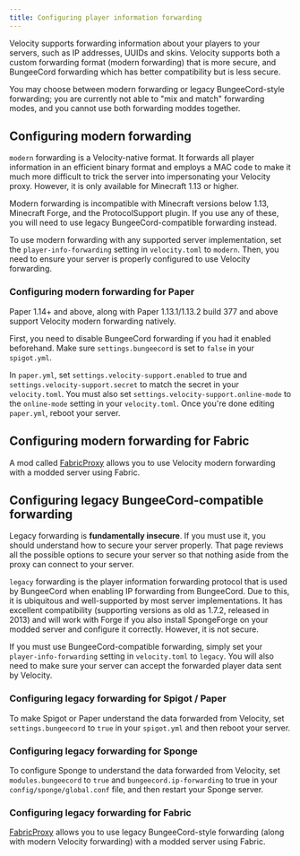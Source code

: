 ```yaml
---
title: Configuring player information forwarding
---
```


Velocity supports forwarding information about your players to your servers, such as IP addresses, UUIDs and skins. Velocity supports both a custom forwarding format (modern forwarding) that is more secure, and BungeeCord forwarding which has better compatibility but is less secure.

<Caution>
   You may choose between modern forwarding or legacy BungeeCord-style forwarding; you are currently not able to "mix and match" forwarding modes, and you cannot use both forwarding moddes together.
</Caution>

## Configuring modern forwarding

`modern` forwarding is a Velocity-native format. It forwards all player information in an efficient binary format and employs a MAC code to make it much more difficult to trick the server into impersonating your Velocity proxy. However, it is only available for Minecraft 1.13 or higher.

<Caution>
   Modern forwarding is incompatible with Minecraft versions below 1.13, Minecraft Forge, and the ProtocolSupport plugin. If you use any of these, you will need to use legacy BungeeCord-compatible forwarding instead.
</Caution>

To use modern forwarding with any supported server implementation, set the `player-info-forwarding` setting in `velocity.toml` to `modern`. Then, you need to ensure your server is properly configured to use Velocity forwarding.

### Configuring modern forwarding for Paper

Paper 1.14+ and above, along with Paper 1.13.1/1.13.2 build 377 and above support Velocity modern forwarding natively.

First, you need to disable BungeeCord forwarding if you had it enabled beforehand. Make sure `settings.bungeecord` is set to `false` in your `spigot.yml`.

In `paper.yml`, set `settings.velocity-support.enabled` to true and `settings.velocity-support.secret` to match the secret in your `velocity.toml`. You must also set `settings.velocity-support.online-mode` to the `online-mode` setting in your `velocity.toml`. Once you're done editing `paper.yml`, reboot your server.
 
## Configuring modern forwarding for Fabric

A mod called [FabricProxy](https://www.curseforge.com/minecraft/mc-mods/fabricproxy) allows you to use Velocity modern forwarding with a modded server using Fabric.
 
## Configuring legacy BungeeCord-compatible forwarding

<Caution>
   Legacy forwarding is <strong>fundamentally insecure</strong>. If you must use it, you should understand <Link to="/wiki/deployment/security/">how to secure your server properly</Link>. That page reviews all the possible options to secure your server so that nothing aside from the proxy can connect to your server.
</Caution>

`legacy` forwarding is the player information forwarding protocol that is used by BungeeCord when enabling IP forwarding from BungeeCord. Due to this, it is ubiquitous and well-supported by most server implementations. It has excellent compatibility (supporting versions as old as 1.7.2, released in 2013) and will work with Forge if you also install SpongeForge on your modded server and configure it correctly. However, it is not secure.

If you must use BungeeCord-compatible forwarding, simply set your `player-info-forwarding` setting in `velocity.toml` to `legacy`. You will also need to make sure your server can accept the forwarded player data sent by Velocity.

### Configuring legacy forwarding for Spigot / Paper

To make Spigot or Paper understand the data forwarded from Velocity, set `settings.bungeecord` to `true` in your `spigot.yml` and then reboot your server.
 
### Configuring legacy forwarding for Sponge

To configure Sponge to understand the data forwarded from Velocity, set `modules.bungeecord` to `true` and `bungeecord.ip-forwarding` to true in your `config/sponge/global.conf` file, and then restart your Sponge server.

### Configuring legacy forwarding for Fabric

[FabricProxy](https://www.curseforge.com/minecraft/mc-mods/fabricproxy) allows you to use legacy BungeeCord-style forwarding (along with modern Velocity forwarding) with a modded server using Fabric.
